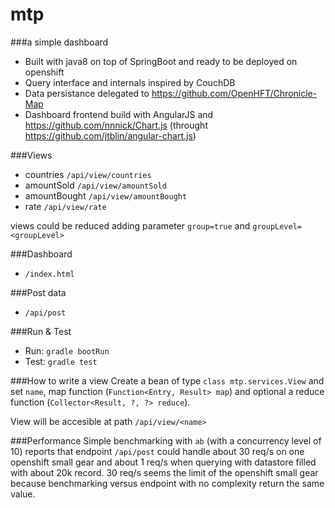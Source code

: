 # mtp
###a simple dashboard 

- Built with java8 on top of SpringBoot and ready to be deployed on openshift
- Query interface and internals inspired by CouchDB
- Data persistance delegated to https://github.com/OpenHFT/Chronicle-Map
- Dashboard frontend build with AngularJS and https://github.com/nnnick/Chart.js (throught https://github.com/jtblin/angular-chart.js)

###Views
- countries `/api/view/countries`
- amountSold `/api/view/amountSold`
- amountBought `/api/view/amountBought`
- rate `/api/view/rate`

views could be reduced adding parameter `group=true` and  `groupLevel=<groupLevel>`

###Dashboard
- `/index.html`

###Post data
- `/api/post`

###Run & Test
- Run: `gradle bootRun`
- Test: `gradle test`  

###How to write a view
Create a bean of type `class mtp.services.View` and set `name`, 
map function (`Function<Entry, Result> map`) and optional a reduce function (`Collector<Result, ?, ?> reduce`).

View will be accesible at path `/api/view/<name>`

###Performance
Simple benchmarking with `ab` (with a concurrency level of 10) reports that endpoint `/api/post` could handle about 30 req/s on one openshift small gear and about 1 req/s when querying with datastore filled with about 20k record. 30 req/s seems the limit of the openshift small gear because benchmarking versus endpoint with no complexity return the same value.
